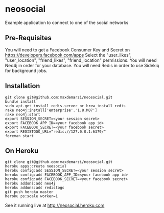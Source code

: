 neosocial
=========

Example application to connect to one of the social networks


Pre-Requisites
--------------

You will need to get a Facebook Consumer Key and Secret on https://developers.facebook.com/apps
Select the "user_likes", "user_location", "friend_likes", "friend_location" permissions.
You will need Neo4j in order for your database.
You will need Redis in order to use Sidekiq for background jobs.

Installation
----------------

    git clone git@github.com:maxdemarzi/neosocial.git
    bundle install
    sudo apt-get install redis-server or brew install redis
    rake neo4j:install['enterprise','1.8.M07']
    rake neo4j:start
    export SESSION_SECRET=<your session secret>
    export FACEBOOK_APP_ID=<your facebook app id>
    export FACEBOOK_SECRET=<your facebook secret>
    export REDISTOGO_URL="redis://127.0.0.1:6379/"
    foreman start

On Heroku
---------

    git clone git@github.com:maxdemarzi/neosocial.git
    heroku apps:create neosocial
    heroku config:add SESSION_SECRET=<your session secret>
    heroku config:add FACEBOOK_APP_ID=<your facebook app id>
    heroku config:add FACEBOOK_SECRET=<your facebook secret>
    heroku addons:add neo4j
    heroku addons:add redistogo
    git push heroku master
    heroku ps:scale worker=1

See it running live at http://neosocial.heroku.com

